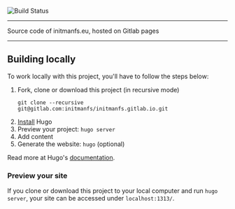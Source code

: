 ![Build Status](https://gitlab.com/initmanfs/initmanfs.gitlab.io/badges/master/build.svg)

---

Source code of initmanfs.eu, hosted on Gitlab pages

---

## Building locally

To work locally with this project, you'll have to follow the steps below:

1. Fork, clone or download this project (in recursive mode)
    ```
    git clone --recursive git@gitlab.com:initmanfs/initmanfs.gitlab.io.git
    ```
2. [Install][] Hugo
3. Preview your project: `hugo server`
4. Add content
5. Generate the website: `hugo` (optional)

Read more at Hugo's [documentation][].

### Preview your site

If you clone or download this project to your local computer and run `hugo server`,
your site can be accessed under `localhost:1313/`.

[install]: https://gohugo.io/overview/installing/
[documentation]: https://gohugo.io/overview/introduction/
